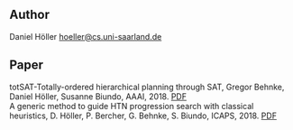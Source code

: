 ## Author
Daniel Höller <hoeller@cs.uni-saarland.de>

## Paper
totSAT-Totally-ordered hierarchical planning through SAT, Gregor Behnke, Daniel Höller, Susanne Biundo, AAAI, 2018. [PDF](https://ojs.aaai.org/index.php/AAAI/article/view/12083)  
A generic method to guide HTN progression search with classical heuristics, D. Höller, P. Bercher, G. Behnke, S. Biundo, ICAPS, 2018. [PDF](https://ojs.aaai.org/index.php/ICAPS/article/view/13900)
